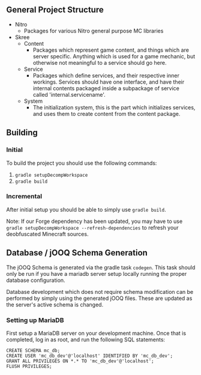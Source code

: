 ## General Project Structure

* Nitro
  - Packages for various Nitro general purpose MC libraries
* Skree
  - Content
    * Packages which represent game content, and things which are server specific. Anything which is used for a game mechanic, but otherwise not meaningful to a service should go here.
  - Service
    * Packages which define services, and their respective inner workings. Services should have one interface, and have their internal contents packaged inside a subpackage of service called 'internal.servicename'.
  - System
    * The initialization system, this is the part which initializes services, and uses them to create content from the content package.

## Building

### Initial

To build the project you should use the following commands:

1. ```gradle setupDecompWorkspace```
2. ```gradle build```

### Incremental

After initial setup you should be able to simply use ```gradle build```.

Note: If our Forge dependency has been updated, you may have to use ```gradle setupDecompWorkspace --refresh-dependencies``` to refresh your deobfuscated Minecraft sources.

## Database / jOOQ Schema Generation

The jOOQ Schema is generated via the gradle task ````codegen````. This task should only be run if you have a mariadb server setup locally running the proper database configuration.

Database development which does not require schema modification can be performed by simply using the generated jOOQ files. These are updated as the server's active schema is changed.

### Setting up MariaDB

First setup a MariaDB server on your development machine. Once that is completed,
log in as root, and run the following SQL statements:

```
CREATE SCHEMA mc_db;
CREATE USER 'mc_db_dev'@'localhost' IDENTIFIED BY 'mc_db_dev';
GRANT ALL PRIVILEGES ON *.* TO 'mc_db_dev'@'localhost';
FLUSH PRIVILEGES;
```